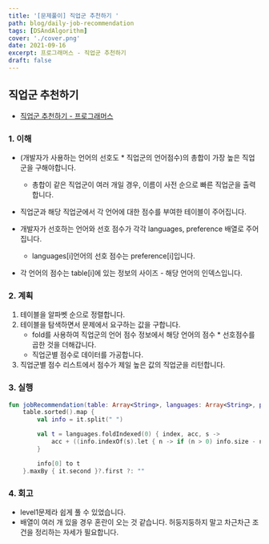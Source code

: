 ```yaml
---
title: '[문제풀이] 직업군 추천하기 '
path: blog/daily-job-recommendation
tags: [DSAndAlgorithm]
cover: './cover.png'
date: 2021-09-16
excerpt: 프로그래머스 - 직업군 추천하기
draft: false
---
```


## 직업군 추천하기

- [직업군 추천하기 - 프로그래머스](https://programmers.co.kr/learn/courses/30/lessons/84325)

### 1. 이해

- (개발자가 사용하는 언어의 선호도 \* 직업군의 언어점수)의 총합이 가장 높은 직업군을 구해야합니다.

  - 총합이 같은 직업군이 여러 개일 경우, 이름이 사전 순으로 빠른 직업군을 출력합니다.

- 직업군과 해당 직업군에서 각 언어에 대한 점수를 부여한 테이블이 주어집니다.
- 개발자가 선호하는 언어와 선호 점수가 각각 languages, preference 배열로 주어집니다.

  - languages[i]언어의 선호 점수는 preference[i]입니다.

- 각 언어의 점수는 table[i]에 있는 정보의 사이즈 - 해당 언어의 인덱스입니다.

### 2. 계획

1. 테이블을 알파벳 순으로 정렬합니다.
2. 테이블을 탐색하면서 문제에서 요구하는 값을 구합니다.
   - fold를 사용하여 직업군의 언어 점수 정보에서 해당 언어의 점수 \* 선호점수를 곱한 것을 더해갑니다.
   - 직업군별 점수로 데이터를 가공합니다.
3. 직업군별 점수 리스트에서 점수가 제일 높은 값의 직업군을 리턴합니다.

### 3. 실행

```kotlin
fun jobRecommendation(table: Array<String>, languages: Array<String>, preference: IntArray): String =
    table.sorted().map {
        val info = it.split(" ")

        val t = languages.foldIndexed(0) { index, acc, s ->
            acc + ((info.indexOf(s).let { n -> if (n > 0) info.size - n else 0 }) * preference[index])
        }

        info[0] to t
    }.maxBy { it.second }?.first ?: ""

```

### 4. 회고

- level1문제라 쉽게 풀 수 있었습니다.
- 배열이 여러 개 있을 경우 혼란이 오는 것 같습니다. 허둥지둥하지 말고 차근차근 조건을 정리하는 자세가 필요합니다.
